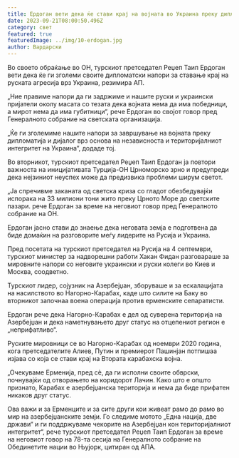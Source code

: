 ```yaml
---
title: Ердоган вети дека ќе стави крај на војната во Украина преку дипломатија
date: 2023-09-21T08:00:50.496Z
category: свет
featured: true
featuredImage: ../img/10-erdogan.jpg
author: Вардарски
---
```

Во своето обраќање во ОН, турскиот претседател Реџеп Таип Ердоган вети дека ќе ги зголеми своите дипломатски напори за ставање крај на руската агресија врз Украина, резимира АП.

„Ние правиме напори да ги задржиме и нашите руски и украински пријатели околу масата со тезата дека војната нема да има победници, а мирот нема да има губитници“, рече Ердоган во својот говор пред Генералното собрание на светската организација.

„Ќе ги зголемиме нашите напори за завршување на војната преку дипломатија и дијалог врз основа на независноста и територијалниот интегритет на Украина“, додаде тој.

Во вторникот, турскиот претседател Реџеп Таип Ердоган ја повтори важноста на иницијативата Турција-ОН Црноморско зрно и предупреди дека нејзиниот неуспех може да предизвика проблеми ширум светот.

„Ја спречивме заканата од светска криза со гладот ​​обезбедувајќи испорака на 33 милиони тони жито преку Црното Море до светските пазари. рече Ердоган за време на неговиот говор пред Генералното собрание на ОН.

Ердоган јасно стави до знаење дека неговата земја е подготвена да биде домаќин на разговорите меѓу лидерите на Русија и Украина.

Пред посетата на турскиот претседател на Русија на 4 септември, турскиот министер за надворешни работи Хакан Фидан разговараше за мировните напори со неговите украински и руски колеги во Киев и Москва, соодветно.

Турскиот лидер, сојузник на Азербејџан, зборуваше и за ескалацијата на насилството во Нагорно-Карабах, каде што силите на Баку во вторникот започнаа воена операција против ерменските сепаратисти.

Ердоган рече дека Нагорно-Карабах е дел од суверена територија на Азербејџан и дека наметнувањето друг статус на отцепениот регион е „неприфатливо“.

Руските мировници се во Нагорно-Карабах од ноември 2020 година, кога претседателите Алиев, Путин и премиерот Пашинјан потпишаа изјава со која се стави крај на Втората карабахска војна.

„Очекуваме Ерменија, пред сè, да ги исполни своите обврски, почнувајќи од отворањето на коридорот Лачин. Како што е општо признато, Карабах е азербејџанска територија и нема да биде прифатен никаков друг статус.

Ова важи и за Ерменците и за сите други кои живеат рамо до рамо во мир на азербејџанските земји. Го следиме мотото „Една нација, две држави“ и ги поддржуваме чекорите на Азербејџан кон територијалниот интегритет“, рече турскиот претседател Реџеп Таип Ердоган за време на неговиот говор на 78-та сесија на Генералното собрание на Обединетите нации во Њујорк, цитиран од АПА.